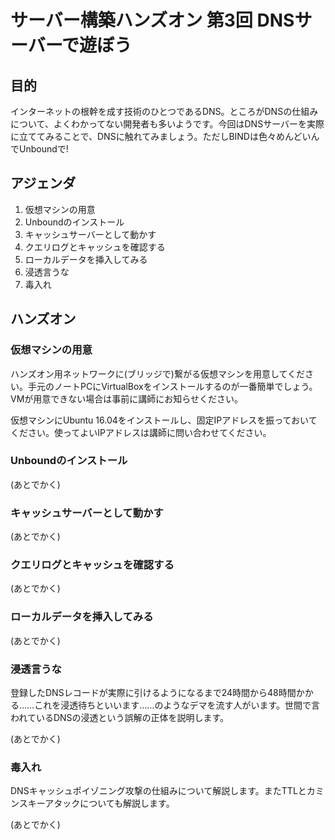 # サーバー構築ハンズオン 第3回 DNSサーバーで遊ぼう

## 目的

インターネットの根幹を成す技術のひとつであるDNS。ところがDNSの仕組みについて、よくわかってない開発者も多いようです。今回はDNSサーバーを実際に立ててみることで、DNSに触れてみましょう。ただしBINDは色々めんどいんでUnboundで!

## アジェンダ

1. 仮想マシンの用意
1. Unboundのインストール
1. キャッシュサーバーとして動かす
1. クエリログとキャッシュを確認する
1. ローカルデータを挿入してみる
1. 浸透言うな
1. 毒入れ

## ハンズオン

### 仮想マシンの用意

ハンズオン用ネットワークに(ブリッジで)繋がる仮想マシンを用意してください。手元のノートPCにVirtualBoxをインストールするのが一番簡単でしょう。VMが用意できない場合は事前に講師にお知らせください。

仮想マシンにUbuntu 16.04をインストールし、固定IPアドレスを振っておいてください。使ってよいIPアドレスは講師に問い合わせてください。

### Unboundのインストール

(あとでかく)

### キャッシュサーバーとして動かす

(あとでかく)

### クエリログとキャッシュを確認する

(あとでかく)

### ローカルデータを挿入してみる

(あとでかく)

### 浸透言うな

登録したDNSレコードが実際に引けるようになるまで24時間から48時間かかる……これを浸透待ちといいます……のようなデマを流す人がいます。世間で言われているDNSの浸透という誤解の正体を説明します。

(あとでかく)

### 毒入れ

DNSキャッシュポイゾニング攻撃の仕組みについて解説します。またTTLとカミンスキーアタックについても解説します。

(あとでかく)
